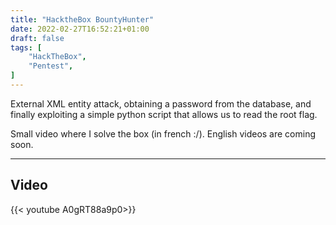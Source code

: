 ```yaml
---
title: "HacktheBox BountyHunter"
date: 2022-02-27T16:52:21+01:00
draft: false
tags: [
    "HackTheBox",
    "Pentest",
]
---
```


External XML entity attack, obtaining a password from the database, and finally exploiting a simple python script that allows us to read the root flag.
<!--more-->

Small video where I solve the box (in french :/). English videos are coming soon.

---

## Video

{{< youtube A0gRT88a9p0>}}